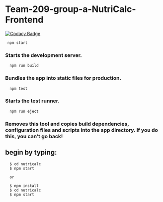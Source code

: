 # Team-209-group-a-NutriCalc-Frontend

[![Codacy Badge](https://api.codacy.com/project/badge/Grade/0ab4881bb234482884373dc645f7cce9)](https://app.codacy.com/gh/BuildForSDGCohort2/Team-209-group-a-NutriCalc-Frontend?utm_source=github.com&utm_medium=referral&utm_content=BuildForSDGCohort2/Team-209-group-a-NutriCalc-Frontend&utm_campaign=Badge_Grade_Settings)

```
 npm start
```

### Starts the development server.

```
  npm run build

```

### Bundles the app into static files for production.

```
  npm test
```

### Starts the test runner.

```
  npm run eject
```

### Removes this tool and copies build dependencies, configuration files and scripts into the app directory. If you do this, you can’t go back!

## begin by typing:

```
  $ cd nutricalc
  $ npm start

  or

  $ npm install
  $ cd nutricalc
  $ npm start
```
